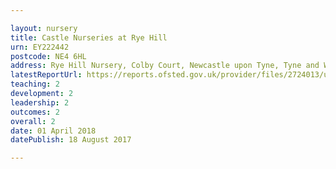 ```yaml
---

layout: nursery
title: Castle Nurseries at Rye Hill
urn: EY222442
postcode: NE4 6HL
address: Rye Hill Nursery, Colby Court, Newcastle upon Tyne, Tyne and Wear, NE4 6HL
latestReportUrl: https://reports.ofsted.gov.uk/provider/files/2724013/urn/EY222442.pdf
teaching: 2
development: 2
leadership: 2
outcomes: 2
overall: 2
date: 01 April 2018 
datePublish: 18 August 2017

---
```

